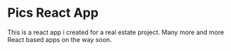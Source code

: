 # Pics React App
This is a react app i created for a real estate project. 
Many more and more React based apps on the way soon.
